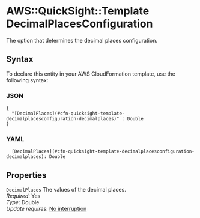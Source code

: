 # AWS::QuickSight::Template DecimalPlacesConfiguration<a name="aws-properties-quicksight-template-decimalplacesconfiguration"></a>

The option that determines the decimal places configuration\.

## Syntax<a name="aws-properties-quicksight-template-decimalplacesconfiguration-syntax"></a>

To declare this entity in your AWS CloudFormation template, use the following syntax:

### JSON<a name="aws-properties-quicksight-template-decimalplacesconfiguration-syntax.json"></a>

```
{
  "[DecimalPlaces](#cfn-quicksight-template-decimalplacesconfiguration-decimalplaces)" : Double
}
```

### YAML<a name="aws-properties-quicksight-template-decimalplacesconfiguration-syntax.yaml"></a>

```
  [DecimalPlaces](#cfn-quicksight-template-decimalplacesconfiguration-decimalplaces): Double
```

## Properties<a name="aws-properties-quicksight-template-decimalplacesconfiguration-properties"></a>

`DecimalPlaces`  <a name="cfn-quicksight-template-decimalplacesconfiguration-decimalplaces"></a>
The values of the decimal places\.  
*Required*: Yes  
*Type*: Double  
*Update requires*: [No interruption](https://docs.aws.amazon.com/AWSCloudFormation/latest/UserGuide/using-cfn-updating-stacks-update-behaviors.html#update-no-interrupt)